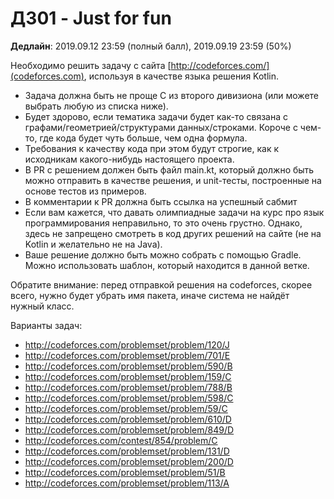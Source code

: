 # ДЗ01 - Just for fun

**Дедлайн**: 2019.09.12 23:59 (полный балл), 2019.09.19 23:59 (50%)

Необходимо решить задачу с сайта [http://codeforces.com/](codeforces.com),
используя в качестве языка решения Kotlin.

- Задача должна быть не проще C из второго дивизиона (или можете выбрать любую из списка ниже).
- Будет здорово, если тематика задачи будет как-то связана с графами/геометрией/структурами
данных/строками. Короче с чем-то, где кода будет чуть больше, чем одна формула.
- Требования к качеству кода при этом будут строгие, как к исходникам какого-нибудь настоящего проекта.
- В PR с решением должен быть файл main.kt, который должно быть можно отправить в качестве решения,
и unit-тесты, построенные на основе тестов из примеров.
- В комментарии к PR должна быть ссылка на успешный сабмит
- Если вам кажется, что давать олимпиадные задачи на курс про язык программирования неправильно,
то это очень грустно. Однако, здесь не запрещено смотреть в код
других решений на сайте (не на Kotlin и желательно не на Java).
- Ваше решение должно быть можно собрать с помощью Gradle. Можно использовать шаблон, который находится в данной ветке.

Обратите внимание: перед отправкой решения на codeforces, скорее всего, нужно будет убрать имя пакета, иначе система не найдёт нужный класс.


Варианты задач:
- http://codeforces.com/problemset/problem/120/J
- http://codeforces.com/problemset/problem/701/E
- http://codeforces.com/problemset/problem/590/B
- http://codeforces.com/problemset/problem/159/C
- http://codeforces.com/problemset/problem/788/B
- http://codeforces.com/problemset/problem/598/C
- http://codeforces.com/problemset/problem/59/C
- http://codeforces.com/problemset/problem/610/D
- http://codeforces.com/problemset/problem/849/D
- http://codeforces.com/contest/854/problem/C
- http://codeforces.com/problemset/problem/131/D
- http://codeforces.com/problemset/problem/200/D
- http://codeforces.com/problemset/problem/51/B
- http://codeforces.com/problemset/problem/113/A
